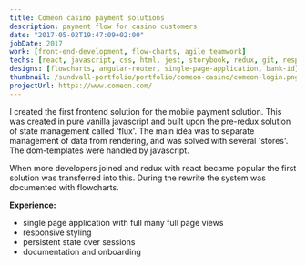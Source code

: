 ```yaml
---
title: Comeon casino payment solutions
description: payment flow for casino customers
date: "2017-05-02T19:47:09+02:00"
jobDate: 2017
work: [front-end-development, flow-charts, agile teamwork]
techs: [react, javascript, css, html, jest, storybook, redux, git, responsive, redux-dev-tools]
designs: [flowcharts, angular-router, single-page-application, bank-id]
thumbnail: /sundvall-portfolio/portfolio/comeon-casino/comeon-login.png
projectUrl: https://www.comeon.com/
---
```


I created the first frontend solution for the mobile payment solution. This was created in pure vanilla javascript and built upon the pre-redux solution of state management called 'flux'. The main idéa was to separate management of data from rendering, and was solved with several 'stores'. The dom-templates were handled by javascript. 

When more developers joined and redux with react became popular the first solution was transferred into this. During the rewrite the system was documented with flowcharts. 

**Experience:**
- single page application with full many full page views
- responsive styling
- persistent state over sessions
- documentation and onboarding